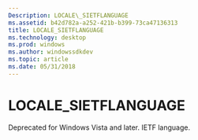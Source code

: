 ```yaml
---
Description: LOCALE\_SIETFLANGUAGE
ms.assetid: b42d782a-a252-421b-b399-73ca47136313
title: LOCALE_SIETFLANGUAGE
ms.technology: desktop
ms.prod: windows
ms.author: windowssdkdev
ms.topic: article
ms.date: 05/31/2018
---
```


# LOCALE\_SIETFLANGUAGE

Deprecated for Windows Vista and later. IETF language.

 

 



